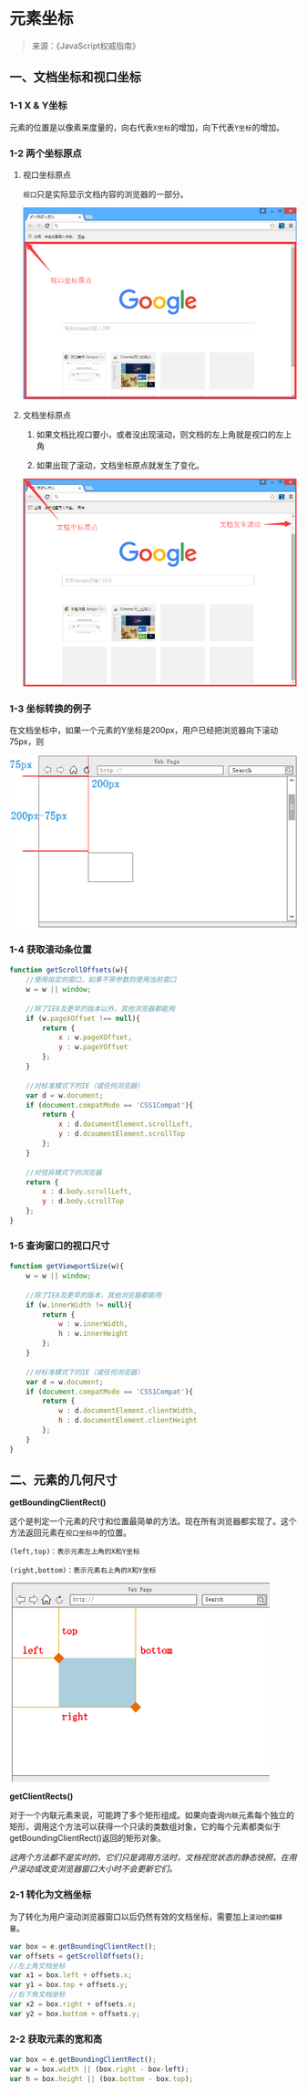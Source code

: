 # 元素坐标

> 来源：《JavaScript权威指南》

## 一、文档坐标和视口坐标

### 1-1 X & Y坐标

元素的位置是以像素来度量的，向右代表`X坐标`的增加，向下代表`Y坐标`的增加。

### 1-2 两个坐标原点

1. 视口坐标原点

    `视口`只是实际显示文档内容的浏览器的一部分。

    ![viewport](./img/viewport.png)

2. 文档坐标原点

    1. 如果文档比视口要小，或者没出现滚动，则文档的左上角就是视口的左上角

    2. 如果出现了滚动，文档坐标原点就发生了变化。

    ![document](./img/document.png)

### 1-3 坐标转换的例子

在文档坐标中，如果一个元素的Y坐标是200px，用户已经把浏览器向下滚动75px，则

![cal-position](./img/cal-position.png)

### 1-4 获取滚动条位置

```javascript
function getScrollOffsets(w){
    //使用指定的窗口，如果不带参数则使用当前窗口
    w = w || window;

    //除了IE8及更早的版本以外，其他浏览器都能用
    if (w.pageXOffset !== null){
        return {
            x : w.pageXOffset,
            y : w.pageYOffset
        };
    }

    //对标准模式下的IE（或任何浏览器）
    var d = w.document;
    if (document.compatMode == 'CSS1Compat'){
        return {
            x : d.documentElement.scrollLeft,
            y : d.dcoumentElement.scrollTop
        };
    }

    //对怪异模式下的浏览器
    return {
        x : d.body.scrollLeft,
        y : d.body.scrollTop
    };
}
```

### 1-5 查询窗口的视口尺寸

```javascript
function getViewportSize(w){
    w = w || window;

    //除了IE8及更早的版本，其他浏览器都能用
    if (w.innerWidth != null){
        return {
            w : w.innerWidth,
            h : w.innerHeight
        };
    }

    //对标准模式下的IE（或任何浏览器）
    var d = w.document;
    if (document.compatMode == 'CSS1Compat'){
        return {
            w : d.documentElement.clientWidth,
            h : d.documentElement.clientHeight
        };
    }
}
```

## 二、元素的几何尺寸

**getBoundingClientRect()**

这个是判定一个元素的尺寸和位置最简单的方法。现在所有浏览器都实现了。这个方法返回元素在`视口坐标中`的位置。

    (left,top)：表示元素左上角的X和Y坐标

    (right,bottom)：表示元素右上角的X和Y坐标

![client-rect](./img/client-rect.png)

**getClientRects()**

对于一个内联元素来说，可能跨了多个矩形组成。如果向查询`内联`元素每个独立的矩形，调用这个方法可以获得一个只读的类数组对象，它的每个元素都类似于getBoundingClientRect()返回的矩形对象。

*这两个方法都不是实时的，它们只是调用方法时，文档视觉状态的静态快照，在用户滚动或改变浏览器窗口大小时不会更新它们。*

### 2-1 转化为文档坐标

为了转化为用户滚动浏览器窗口以后仍然有效的文档坐标，需要加上`滚动的偏移量`。

```javascript
var box = e.getBoundingClientRect();
var offsets = getScrollOffsets();
//左上角文档坐标
var x1 = box.left + offsets.x;
var y1 = box.top + offsets.y;
//右下角文档坐标
var x2 = box.right + offsets.x;
var y2 = box.bottom + offsets.y;
```

### 2-2 获取元素的宽和高

```javascript
var box = e.getBoundingClientRect();
var w = box.width || (box.right - box-left);
var h = box.height || (box.bottom - box.top);
```




